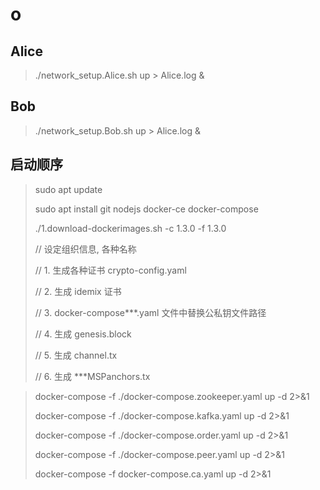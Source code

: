 # o

## Alice

> ./network_setup.Alice.sh up > Alice.log &

## Bob

> ./network_setup.Bob.sh up > Alice.log &

## 启动顺序

> sudo apt update
>
> sudo apt install git nodejs docker-ce docker-compose
>
> ./1.download-dockerimages.sh -c 1.3.0 -f 1.3.0
>
> // 设定组织信息, 各种名称
>
> // 1. 生成各种证书 crypto-config.yaml
>
> // 2. 生成 idemix 证书
>
> // 3. docker-compose\*\*\*.yaml 文件中替换公私钥文件路径
>
> // 4. 生成 genesis.block
>
> // 5. 生成 channel.tx
>
> // 6. 生成 \*\*\*MSPanchors.tx
>
<!-- > docker-compose -f ./docker-compose.zookeeper.yaml up -d > ./log/zookeeper.log &
>
> docker-compose -f ./docker-compose.kafka.yaml up -d > ./log/kafka.log &
>
> docker-compose -f ./docker-compose.order.yaml up -d > ./log/order.log &
>
> docker-compose -f ./docker-compose.peer.yaml up -d > ./log/peer.log &
>
> docker-compose -f docker-compose.ca.yaml up -d > ./log/ca.log & -->
>
> docker-compose -f ./docker-compose.zookeeper.yaml up -d 2>&1
>
> docker-compose -f ./docker-compose.kafka.yaml up -d 2>&1
>
> docker-compose -f ./docker-compose.order.yaml up -d 2>&1
>
> docker-compose -f ./docker-compose.peer.yaml up -d 2>&1
>
> docker-compose -f docker-compose.ca.yaml up -d 2>&1
